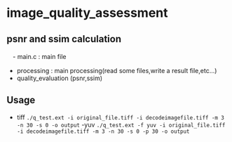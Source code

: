 # image_quality_assessment
 ## psnr and ssim calculation
　- main.c : main file
  - processing : main processing(read some files,write a result file,etc...)
  - quality_evaluation (psnr,ssim)
  
 ## Usage
   - tiff
  `./q_test.ext -i original_file.tiff -i decodeimagefile.tiff -m 3 -n 30 -s 0 -o output`
   -yuv
   `./q_test.ext -f yuv -i original_file.tiff -i decodeimagefile.tiff -m 3 -n 30 -s 0 -p 30 -o output`
